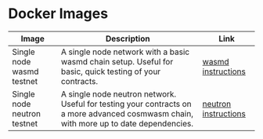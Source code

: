 # Docker Images

| Image | Description | Link |
|-------|-------------|------|
| Single node wasmd testnet | A single node network with a basic wasmd chain setup. Useful for basic, quick testing of your contracts. | [wasmd instructions](./wasmd/README.md) |
| Single node neutron testnet | A single node neutron network. Useful for testing your contracts on a more advanced cosmwasm chain, with more up to date dependencies. | [neutron instructions](./neutrond/README.md) |